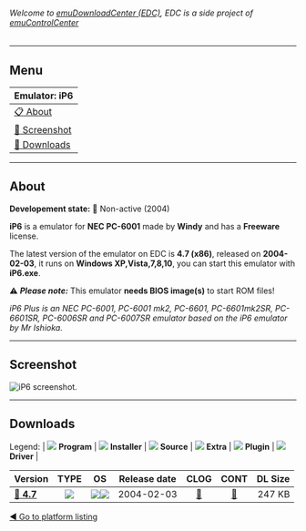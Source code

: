 ###### Welcome to [emuDownloadCenter (EDC)](https://github.com/PhoenixInteractiveNL/emuDownloadCenter/wiki/), EDC is a side project of [emuControlCenter](https://github.com/PhoenixInteractiveNL/emuControlCenter/wiki/)
***
## Menu
| **Emulator: iP6** |
|:---------|
| [:clipboard: About](#about) |
| [:sunrise: Screenshot](#screenshot) |
| [:floppy_disk: Downloads](#downloads) |
***
## About
**Developement state:** :red_circle: Non-active (2004)

**iP6** is a emulator for **NEC PC-6001** made by **Windy** and has a **Freeware** license.

The latest version of the emulator on EDC is **4.7 (x86)**, released on **2004-02-03**, it runs on **Windows XP,Vista,7,8,10**, you can start this emulator with **iP6.exe**.

:warning: _**Please note:**_ This emulator **needs BIOS image(s)** to start ROM files!

_iP6 Plus is an NEC PC-6001, PC-6001 mk2, PC-6601, PC-6601mk2SR, PC-6601SR, PC-6006SR and PC-6007SR emulator based on the iP6 emulator by Mr Ishioka._
***
## Screenshot
![](https://raw.githubusercontent.com/PhoenixInteractiveNL/emuDownloadCenter/master/hooks/ip6plus/emulator_screen_01.jpg "iP6 screenshot.")
***
## Downloads
Legend:
| ![](https://raw.githubusercontent.com/wiki/PhoenixInteractiveNL/emuDownloadCenter/images_misc/icon_program_24.png) **Program** | 
![](https://raw.githubusercontent.com/wiki/PhoenixInteractiveNL/emuDownloadCenter/images_misc/icon_installer_24.png) **Installer** | 
![](https://raw.githubusercontent.com/wiki/PhoenixInteractiveNL/emuDownloadCenter/images_misc/icon_source_code_24.png) **Source** | 
![](https://raw.githubusercontent.com/wiki/PhoenixInteractiveNL/emuDownloadCenter/images_misc/icon_extra_24.png) **Extra** | 
![](https://raw.githubusercontent.com/wiki/PhoenixInteractiveNL/emuDownloadCenter/images_misc/icon_plugin_24.png) **Plugin** | 
![](https://raw.githubusercontent.com/wiki/PhoenixInteractiveNL/emuDownloadCenter/images_misc/icon_driver_24.png) **Driver** | 
 
| Version | TYPE | OS | Release date | CLOG | CONT | DL Size |
|:--------|:----:|:--:|:------------:|:----:|:----:|--------:|
| [:floppy_disk: **4.7**](https://github.com/PhoenixInteractiveNL/edc-repo0007/raw/master/ip6plus/4.7.7z) | ![](https://raw.githubusercontent.com/wiki/PhoenixInteractiveNL/emuDownloadCenter/images_misc/icon_program_24.png) | ![](https://raw.githubusercontent.com/wiki/PhoenixInteractiveNL/emuDownloadCenter/images_misc/logo_windows_24.png)![](https://raw.githubusercontent.com/wiki/PhoenixInteractiveNL/emuDownloadCenter/images_misc/icon_32-bit_24.png) | 2004-02-03 | [:page_facing_up:](https://github.com/PhoenixInteractiveNL/edc-repo0007/blob/master/ip6plus/4.7_changelog.txt) | [:mag_right:](https://github.com/PhoenixInteractiveNL/edc-repo0007/blob/master/ip6plus/4.7_contents.txt) | 247 KB |

[:arrow_backward: Go to platform listing](https://github.com/PhoenixInteractiveNL/emuDownloadCenter/wiki/EDC-Platform-List)
